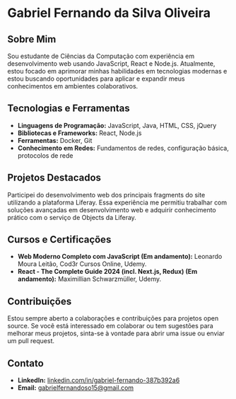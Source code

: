 # Gabriel Fernando da Silva Oliveira

## Sobre Mim
Sou estudante de Ciências da Computação com experiência em desenvolvimento web usando JavaScript, React e Node.js. Atualmente, estou focado em aprimorar minhas habilidades em tecnologias modernas e estou buscando oportunidades para aplicar e expandir meus conhecimentos em ambientes colaborativos.

## Tecnologias e Ferramentas
- **Linguagens de Programação:** JavaScript, Java, HTML, CSS, jQuery
- **Bibliotecas e Frameworks:** React, Node.js
- **Ferramentas:** Docker, Git
- **Conhecimento em Redes:** Fundamentos de redes, configuração básica, protocolos de rede

## Projetos Destacados
Participei do desenvolvimento web dos principais fragments do site utilizando a plataforma Liferay. Essa experiência me permitiu trabalhar com soluções avançadas em desenvolvimento web e adquirir conhecimento prático com o serviço de Objects da Liferay.

## Cursos e Certificações
- **Web Moderno Completo com JavaScript (Em andamento):** Leonardo Moura Leitão, Cod3r Cursos Online, Udemy.
- **React - The Complete Guide 2024 (incl. Next.js, Redux) (Em andamento):** Maximillian Schwarzmüller, Udemy.

## Contribuições
Estou sempre aberto a colaborações e contribuições para projetos open source. Se você está interessado em colaborar ou tem sugestões para melhorar meus projetos, sinta-se à vontade para abrir uma issue ou enviar um pull request.

## Contato
- **LinkedIn:** [linkedin.com/in/gabriel-fernando-387b392a6](https://www.linkedin.com/in/gabriel-fernando-387b392a6?trk=contact-info)
- **Email:** gabrielfernandoso15@gmail.com



